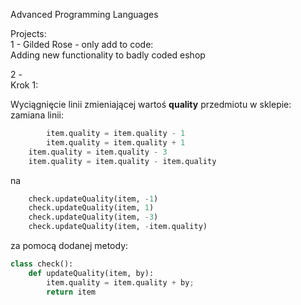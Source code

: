 Advanced Programming Languages

Projects:  
1 - Gilded Rose - only add to code:  
	Adding new functionality to badly coded eshop 
   
2 -  
Krok 1:  
  
Wyciągnięcie linii zmieniającej wartoś **quality** przedmiotu w sklepie:  
zamiana linii:  
```python
       	item.quality = item.quality - 1
        item.quality = item.quality + 1
	item.quality = item.quality - 3
	item.quality = item.quality - item.quality
```
na  
```python
	check.updateQuality(item, -1)  
	check.updateQuality(item, 1)
	check.updateQuality(item, -3)  
	check.updateQuality(item, -item.quality)
```
za pomocą dodanej metody:  
```python
class check():    
    def updateQuality(item, by):
        item.quality = item.quality + by;
        return item
```